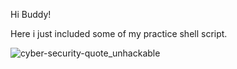 Hi Buddy!

Here i just included some of my practice shell script.

![cyber-security-quote_unhackable](https://github.com/user-attachments/assets/a1761104-19c8-4675-a7ac-89670c76ee19)
